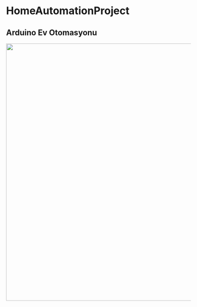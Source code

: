 # HomeAutomationProject
## Arduino Ev Otomasyonu

<p align="center">
  <img width="1600" height="700" src="https://github.com/mcelik7/HomeAutomationProject/blob/main/images/IMG_0084.JPG">
</p>

